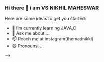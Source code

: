 ### Hi there 👋 i am VS NIKHIL MAHESWAR

Here are some ideas to get you started:

- 🌱 I’m currently learning JAVA,C
- 💬 Ask me about ...
- 📫 Reach me at instagram(themadnikki) 
- 😄 Pronouns: ...

-->
